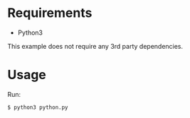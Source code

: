 # Requirements

- Python3

This example does not require any 3rd party dependencies.

# Usage

Run:
```bash
$ python3 python.py
```